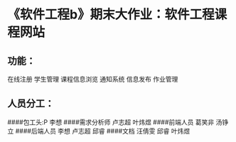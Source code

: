 《软件工程b》期末大作业：软件工程课程网站
====
功能：
------
在线注册
学生管理
课程信息浏览
通知系统
信息发布
作业管理

人员分工：
-------
####包工头:P
李想
####需求分析师
卢志超 叶炜煜
####前端人员
葛笑非 汤铮立
####后端人员
李想 卢志超 邱睿
####文档
汪倩雯 邱睿 叶炜煜

